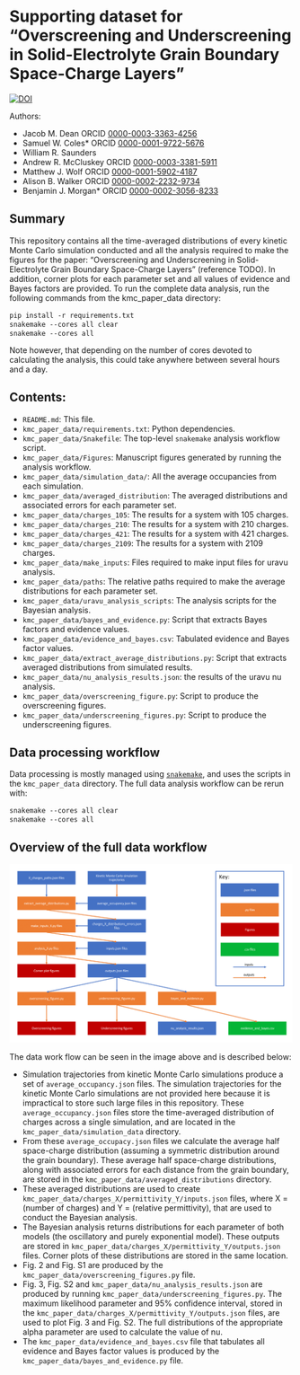 # Supporting dataset for &ldquo;Overscreening and Underscreening in Solid-Electrolyte Grain Boundary Space-Charge Layers&rdquo;
[![DOI](https://zenodo.org/badge/DOI/10.5281/zenodo.4647844.svg)](https://doi.org/10.5281/zenodo.4647844)

Authors:
- Jacob M. Dean ORCID [0000-0003-3363-4256](https://orcid.org/0000-0003-3363-4256)
- Samuel W. Coles* ORCID [0000-0001-9722-5676](https://orcid.org/0000-0001-9722-5676)
- William R. Saunders 
- Andrew R. McCluskey ORCID [0000-0003-3381-5911](https://orcid.org/0000-0003-3381-5911)
- Matthew J. Wolf ORCID [0000-0001-5902-4187](https://orcid.org/0000-0001-5902-4187)
- Alison B. Walker ORCID [0000-0002-2232-9734](https://orcid.org/0000-0002-2232-9734) 
- Benjamin J. Morgan* ORCID [0000-0002-3056-8233](https://orcid.org/0000-0002-3056-8233)
## Summary
This repository contains all the time-averaged distributions of every kinetic Monte Carlo simulation conducted and all the analysis required to make the figures for the paper: &ldquo;Overscreening and Underscreening in Solid-Electrolyte Grain Boundary Space-Charge Layers&rdquo; (reference TODO). In addition, corner plots for each parameter set and all values of evidence and Bayes factors are provided.
To run the complete data analysis, run the following commands from the kmc_paper_data directory:
```
pip install -r requirements.txt
snakemake --cores all clear
snakemake --cores all
```
Note however, that depending on the number of cores devoted to calculating the analysis, this could take anywhere between several hours and a day.
## Contents:
- `README.md`: This file.
- `kmc_paper_data/requirements.txt`: Python dependencies.
- `kmc_paper_data/Snakefile`: The top-level `snakemake` analysis workflow script.
- `kmc_paper_data/Figures`: Manuscript figures generated by running the analysis workflow.
- `kmc_paper_data/simulation_data/`: All the average occupancies from each simulation.
- `kmc_paper_data/averaged_distribution`: The averaged distributions and associated errors for each parameter set.
- `kmc_paper_data/charges_105`: The results for a system with 105 charges.
- `kmc_paper_data/charges_210`: The results for a system with 210 charges.
- `kmc_paper_data/charges_421`: The results for a system with 421 charges.
- `kmc_paper_data/charges_2109`: The results for a system with 2109 charges.
- `kmc_paper_data/make_inputs`: Files required to make input files for uravu analysis.
- `kmc_paper_data/paths`: The relative paths required to make the average distributions for each parameter set.
- `kmc_paper_data/uravu_analysis_scripts`: The analysis scripts for the Bayesian analysis.
- `kmc_paper_data/bayes_and_evidence.py`: Script that extracts Bayes factors and evidence values.
- `kmc_paper_data/evidence_and_bayes.csv`: Tabulated evidence and Bayes factor values.
- `kmc_paper_data/extract_average_distributions.py`: Script that extracts averaged distributions from simulated results.
- `kmc_paper_data/nu_analysis_results.json`: the results of the uravu nu analysis.
- `kmc_paper_data/overscreening_figure.py`: Script to produce the overscreening figures.
- `kmc_paper_data/underscreening_figures.py`: Script to produce the underscreening figures.
## Data processing workflow
Data processing is mostly managed using [`snakemake`](https://snakemake.readthedocs.io), and uses the scripts in the `kmc_paper_data` directory. The full data analysis workflow can be rerun with:
```
snakemake --cores all clear
snakemake --cores all
```

## Overview of the full data workflow

![](./README_figures/Data_Workflow.png)

The data work flow can be seen in the image above and is described below: 

- Simulation trajectories from kinetic Monte Carlo simulations produce a set of `average_occupancy.json` files. The simulation trajectories for the kinetic Monte Carlo simulations are not provided here because it is impractical to store such large files in this repository. These `average_occupancy.json` files store the time-averaged distribution of charges across a single simulation, and are located in the `kmc_paper_data/simulation_data` directory. 
- From these `average_occupacy.json` files we calculate the average half space-charge distribution (assuming a symmetric distribution around the grain boundary). These average half space-charge distributions, along with associated errors for each distance from the grain boundary, are stored in the `kmc_paper_data/averaged_distributions` directory.
- These averaged distributions are used to create `kmc_paper_data/charges_X/permittivity_Y/inputs.json` files, where X = (number of charges) and Y = (relative permittivity), that are used to conduct the Bayesian analysis. 
-   The Bayesian analysis returns distributions for each parameter of both models (the oscillatory and purely exponential model). These outputs are stored in `kmc_paper_data/charges_X/permittivity_Y/outputs.json` files. Corner plots of these distributions are stored in the same location.
-  Fig. 2 and Fig. S1 are produced by the `kmc_paper_data/overscreening_figures.py` file. 
-  Fig. 3, Fig. S2 and `kmc_paper_data/nu_analysis_results.json` are produced by running `kmc_paper_data/underscreening_figures.py`. The maximum likelihood parameter and 95% confidence interval, stored in the `kmc_paper_data/charges_X/permittivity_Y/outputs.json` files, are used to plot Fig. 3 and Fig. S2. The full distributions of the appropriate alpha parameter are used to calculate the value of nu.
-   The `kmc_paper_data/evidence_and_bayes.csv` file that tabulates all evidence and Bayes factor values is produced by the `kmc_paper_data/bayes_and_evidence.py` file. 
